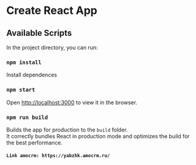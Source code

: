 # Create React App


## Available Scripts
In the project directory, you can run:

### `npm install`
Install dependences

### `npm start`
Open [http://localhost:3000](http://localhost:3000) to view it in the browser.

### `npm run build`

Builds the app for production to the `build` folder.\
It correctly bundles React in production mode and optimizes the build for the best performance.


#### `Link amocrm: https://yabzhk.amocrm.ru/`
